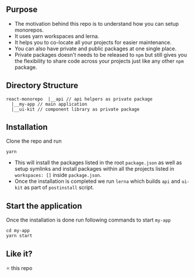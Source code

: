 

## Purpose
* The motivation behind this repo is to understand how you can setup monorepos.
* It uses yarn workspaces and lerna.
* It helps you to co-locate all your projects for easier maintenance.
* You can also have private and public packages at one single place. 
* Private packages doesn't needs to be released to `npm` but still gives you the flexibility to share code across your projects just like any other `npm` package.

## Directory Structure
```
react-monorepo  |__api // api helpers as private package
  |__my-app // main application
  |__ui-kit // component library as private package
```

## Installation
Clone the repo and run
```
yarn
```
* This will install the packages listed in the root `package.json` as well as setup symlinks and install packages within all the projects listed in `workspaces: []` inside `package.json`.
* Once the installation is completed we run `lerna` which builds `api` and `ui-kit` as part of `postinstall` script.

## Start the application
Once the installation is done run following commands to start `my-app`
```
cd my-app
yarn start
```

## Like it?

:star: this repo
